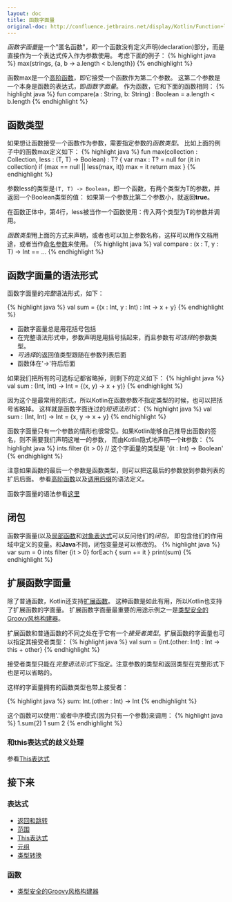 ```yaml
---
layout: doc
title: 函数字面量
original-doc: http://confluence.jetbrains.net/display/Kotlin/Function+literals
---
```


*函数字面量*是一个"匿名函数"，即一个函数没有定义声明(declaration)部分，而是直接作为一个表达式传入作为参数使用。
考虑下面的例子：
{% highlight java %}
max(strings, {a, b -> a.length < b.length})
{% endhighlight %} <!-- > -->

函数max是一个[高阶函数](posts/functions#higher-order-function)，即它接受一个函数作为第二个参数。
这第二个参数是一个本身是函数的表达式，即*函数字面量*。
作为函数，它和下面的函数相同：
{% highlight java %}
fun compare(a : String, b: String) : Boolean = a.length < b.length
{% endhighlight %} <!-- > -->

## 函数类型

如果想让函数接受一个函数作为参数，需要指定参数的*函数类型*。
比如上面的例子中的函数max定义如下：
{% highlight java %}
fun max<T>(collection : Collection<out T>, less : (T, T) -> Boolean) : T? {
  var max : T? = null
  for (it in collection)
    if (max == null || less(max, it))
      max = it
  return max
}
{% endhighlight %} <!-- > -->

参数less的类型是`(T, T) -> Boolean`，即一个函数，有两个类型为T的参数，并返回一个Boolean类型的值：
如果第一个参数比第二个参数小，就返回**true**。

在函数正体中，第4行，less被当作一个函数使用：传入两个类型为T的参数并调用。

*函数类型*用上面的方式来声明，或者也可以加上参数名称，这样可以用作文档用途，或者当作[命名参数](posts/functions#named-arguments)来使用。
{% highlight java %}
val compare : (x : T, y : T) -> Int == ...
{% endhighlight %}

## 函数字面量的语法形式

函数字面量的*完整*语法形式，如下：

{% highlight java %}
val sum = {(x : Int, y : Int) : Int -> x + y}
{% endhighlight %}

* 函数字面量总是用花括号包括 <!--li-->
* 在完整语法形式中，参数声明是用括号括起来，而且参数有*可选择*的参数类型。<!--li-->
* *可选择*的返回值类型跟随在参数列表后面 <!--li-->
* 函数体在'->'符后后面 <!--li-->

如果我们把所有的可选标记都省略掉，则剩下的定义如下：
{% highlight java %}
val sum : (Int, Int) -> Int = {(x, y) -> x + y)}
{% endhighlight %}

因为这个是最常用的形式，所以Kotlin在函数参数不指定类型的时候，也可以把括号省略掉。
这样就是函数字面连过的*短语法形式*：
{% highlight java %}
val sum : (Int, Int) -> Int = {x, y -> x + y}
{% endhighlight %}

函数字面量只有一个参数的情形也很常见。如果Kotlin能够自己推导出函数的签名，则不需要我们声明这唯一的参数，
而由Kotlin隐式地声明一个**it**参数：
{% highlight java %}
ints.filter {it > 0} // 这个字面量的类型是 '(it : Int) -> Boolean'
{% endhighlight %}

注意如果函数的最后一个参数是函数类型，则可以把这最后的参数放到参数列表的扩后后面。
参看[高阶函数](posts/higher-order-functions)以及[调用后缀](posts/grammar#call-suffix)的语法定义。

函数字面量的语法参看[这里](posts/grammar#function-literals)


## 闭包

函数字面量(以及[局部函数](posts/functions#local-functions)和[对象表达式](posts/object-expressions)可以反问他们的*闭包*，
即包含他们的作用域中定义的变量。和**Java**不同，闭包变量是可以修改的。
{% highlight java %}
var sum = 0
ints filter {it > 0} forEach {
  sum += it
}
print(sum)
{% endhighlight %}


## 扩展函数字面量

除了普通函数，Kotlin还支持[扩展函数](pots/extension-functions)。
这种函数是如此有用，所以Kotlin也支持了扩展函数的字面量。
扩展函数字面量最重要的用途示例之一是[类型安全的Groovy风格构建器](posts/type-safe-groovy-style-builders)。

扩展函数和普通函数的不同之处在于它有一个*接受者类型*。扩展函数的字面量也可以指定其接受者类型：
{% highlight java %}
val sum = {Int.(other: Int) : Int -> this + other}
{% endhighlight %}

接受者类型只能在*完整语法形式*下指定。注意参数的类型和返回类型在完整形式下也是可以省略的。

这样的字面量拥有的函数类型也带上接受者：

{% highlight java %}
sum: Int.(other : Int) -> Int
{% endhighlight %}

这个函数可以使用'.'或者中序模式(因为只有一个参数)来调用：
{% highlight java %}
1.sum(2)
1 sum 2
{% endhighlight %}


### 和this表达式的歧义处理
参看[This表达式](posts/this-expressions)

   

## 接下来

### 表达式
* [返回和跳转](posts/returns-and-jumps)
* [范围](posts/ranges)
* [This表达式](posts/this-expression)
* [元组](posts/tuples)
* [类型转换](posts/type-casts)
### 函数
* [类型安全的Groovy风格构建器](posts/type-safe-groovy-style-builders)

